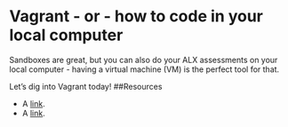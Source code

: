 # Vagrant - or - how to code in your local computer
Sandboxes are great, but you can also do your ALX assessments on your local computer - having a virtual machine (VM) is the perfect tool for that.

Let’s dig into Vagrant today!
##Resources
- A [link](https://en.wikipedia.org/wiki/Virtual_machine "Virtual machine").
- A [link](https://linux.die.net/man/1/uname "man uname").
